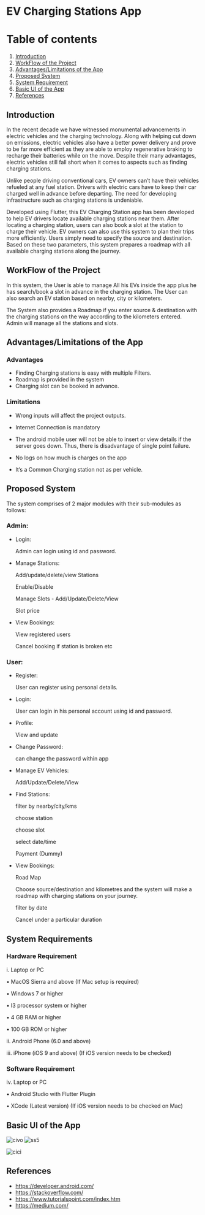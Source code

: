 # EV Charging Stations App 
# Table of contents
1. [Introduction ](#kt0)
2. [WorkFlow of the Project](#kt1)
3. [Advantages/Limitations of the App](#kt2)
4. [Proposed System ](#kt3)
5. [System Requirement ](#kt4)
6. [Basic UI of the App](#kt5)
7. [References](#kt6)

<div id='kt0'>

## Introduction 
In the recent decade we have witnessed monumental advancements in electric vehicles and the charging technology. Along with helping cut down on emissions, electric vehicles also have a better power delivery and prove to be far more efficient as they are able to employ regenerative braking to recharge their batteries while on the move.
Despite their many advantages, electric vehicles still fall short when it comes to aspects such as finding charging stations. 

Unlike people driving conventional cars, EV owners can’t have their vehicles refueled at any fuel station. Drivers with electric cars have to keep their car charged well in advance before departing. 
The need for developing infrastructure such as charging stations is undeniable.

Developed using Flutter, this EV Charging Station app has been developed to help EV drivers locate available charging stations near them. After locating a charging station, users can also book a slot at the station to charge their vehicle.
EV owners can also use this system to plan their trips more efficiently. Users simply need to specify the source and destination. Based on these two parameters, this system prepares a roadmap with all available charging stations along the journey.

<div id='kt1'>

## WorkFlow of the Project

In this system, the User is able to manage All his EVs inside the app plus he has search/book a slot in advance in the charging station. The User can also search an EV station based on nearby, city or kilometers. 

The System also provides a Roadmap if you enter source & destination with the charging stations on the way according to the kilometers entered.
Admin will manage all the stations and slots.

<div id='kt2'>

## Advantages/Limitations of the App

### Advantages 

*	Finding Charging stations is easy with multiple Filters.
*	Roadmap is provided in the system
*	Charging slot can be booked in advance.

### Limitations

*	Wrong inputs will affect the project outputs.

*	Internet Connection is mandatory

* The android mobile user will not be able to insert or view details if the server goes down. Thus, there is disadvantage of single point failure.

*	No logs on how much is charges on the app

*	It’s a Common Charging station not as per vehicle.


<div id='kt3'>

## Proposed System

The system comprises of 2 major modules with their sub-modules as follows: 

### Admin:
*	Login: 

	Admin can login using id and password.

*	Manage Stations:

	Add/update/delete/view Stations

	Enable/Disable

	Manage Slots - Add/Update/Delete/View

	Slot price

*	View Bookings:

	View registered users

	Cancel booking if station is broken etc	

### User:
*	Register:

    User can register using personal details. 

*	Login:

	User can login in his personal account using id and password.

*	Profile:

 	View and update

*	Change Password:

	can change the password within app

*	Manage EV Vehicles:

	Add/Update/Delete/View

*	Find Stations:

	filter by nearby/city/kms

	choose station

	choose slot

	select date/time

	Payment (Dummy)

*	View Bookings:

	Road Map

    Choose source/destination and kilometres and the system will make a roadmap with charging stations on your journey.

	filter by date

	Cancel under a particular duration

<div id='kt4'>

## System Requirements 

###	Hardware Requirement

i.	Laptop or PC

•	MacOS Sierra and above (If Mac setup is required)

•	Windows 7 or higher

•	I3 processor system or higher

•	4 GB RAM or higher

•	100 GB ROM or higher


ii.	Android Phone (6.0 and above)

iii.	iPhone (iOS 9 and above) (If iOS version needs to be checked)

###	Software Requirement

iv.	Laptop or PC

•	Android Studio with Flutter Plugin

•	XCode (Latest version) (If iOS version needs to be checked on Mac)

<div id='kt5'>

## Basic UI of the App

![civo](https://user-images.githubusercontent.com/83578700/196453163-b4dc3003-dbd5-45be-ae7f-1f9701eeb7e1.png)
![ss5](https://user-images.githubusercontent.com/83578700/196452732-d3242200-008b-4d02-a12b-16151b1b72b1.png)

![cici](https://user-images.githubusercontent.com/83578700/196453187-0029d91b-ec4f-4517-b63e-cca447b11087.png)

<div id='kt6'>

## References

-	https://developer.android.com/
-	https://stackoverflow.com/
-	https://www.tutorialspoint.com/index.htm
-	https://medium.com/ 
